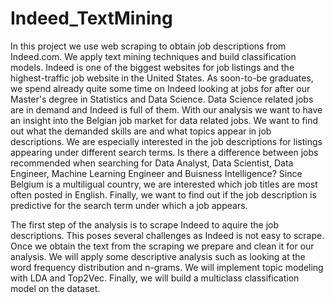 # Indeed_TextMining
In this project we use web scraping to obtain job descriptions from Indeed.com. We apply text mining techniques and build classification models.
Indeed is one of the biggest websites for job listings and the highest-traffic job website in the United States. As soon-to-be graduates, we spend already quite some time on Indeed looking at jobs for after our Master's degree in Statistics and Data Science. Data Science related jobs are in demand and Indeed is full of them. With our analysis we want to have an insight into the Belgian job market for data related jobs. We want to find out what the demanded skills are and what topics appear in job descriptions.  We are especially interested in the job descriptions for listings appearing under different search terms. Is there a difference between jobs recommended when searching for Data Analyst, Data Scientist, Data Engineer, Machine Learning Engineer and Buisness Intelligence? Since Belgium is a multiligual country, we are interested which job titles are most often posted in English. Finally, we want to find out if the job description is predictive for the search term under which a job appears.

The first step of the analysis is to scrape Indeed to aquire the job descriptions. This poses several challenges as Indeed is not easy to scrape. Once we obtain the text from the scraping we prepare and clean it for our analysis. We will apply some descriptive analysis such as looking at the word frequency distribution and n-grams. We will implement topic modeling with LDA and Top2Vec. Finally, we will build a multiclass classification model on the dataset.
